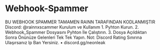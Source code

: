 # Webhook-Spammer
BU WEBHOOK SPAMMER TAMAMEN RAINN TARAFINDAN KODLANMIŞTIR Discord: @rainnxscammer Kurulum ve Kullanım 1. Pyhton Kurun. 2. Webhook_Spammer Dosyasını Pyhton İle Çalıştırın. 3. Dosya Açıldıktan Sonra Önünüze Gelenleri Tek Tek Yapın. Not: Discord Rating Sınırına Ulaşırsanız Ip Ban Yersiniz. • discord.gg/neonleak
